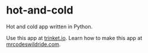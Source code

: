 # hot-and-cold

Hot and cold app written in Python.

Use this app at [trinket.io](https://trinket.io/embed/python3/f3351b4a1f?outputOnly=true&start=result).
Learn how to make this app at [mrcodeswildride.com](https://www.mrcodeswildride.com/).
